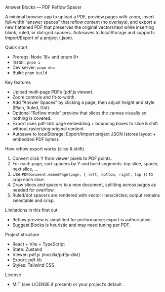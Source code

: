 Answer Blocks — PDF Reflow Spacer

A minimal browser app to upload a PDF, preview pages with zoom, insert full‑width “answer spaces” that reflow content (no overlays), and export a new flattened PDF that preserves the original vectors/text while inserting blank, ruled, or dot‑grid spacers. Autosaves to localStorage and supports Import/Export of a project (.json).

Quick start
- Prereqs: Node 18+ and pnpm 8+
- Install: `pnpm i`
- Dev server: `pnpm dev`
- Build: `pnpm build`

Key features
- Upload multi‑page PDFs (pdf.js viewer).
- Zoom controls and fit‑to‑width.
- Add “Answer Spaces” by clicking a page, then adjust height and style (Plain, Ruled, Dot).
- Optional “Reflow mode” preview that slices the canvas visually so nothing is covered.
- Export uses pdf-lib’s page embedding + bounding boxes to slice & shift without rasterizing original content.
- Autosave to localStorage; Export/Import project JSON (stores layout + embedded PDF bytes).

How reflow export works (slice & shift)
1) Convert click Y from viewer pixels to PDF points.
2) For each page, sort spacers by Y and build segments: top slice, spacer, next slice, ...
3) Use `PDFDocument.embedPage(page, { left, bottom, right, top })` to crop each slice.
4) Draw slices and spacers to a new document, splitting across pages as needed for overflow.
5) Ruled/dot spacers are rendered with vector lines/circles; output remains selectable and crisp.

Limitations in this first cut
- Reflow preview is simplified for performance; export is authoritative.
- Suggest Blocks is heuristic and may need tuning per PDF.

Project structure
- React + Vite + TypeScript
- State: Zustand
- Viewer: pdf.js (mozilla/pdfjs-dist)
- Export: pdf-lib
- Styles: Tailwind CSS

License
- MIT (see LICENSE if present) or your project’s default.

